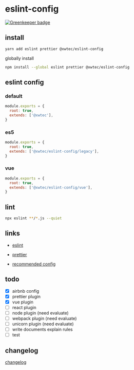 # eslint-config

[![Greenkeeper badge](https://badges.greenkeeper.io/xwtec/eslint-config.svg)](https://greenkeeper.io/)

## install

```sh
yarn add eslint prettier @xwtec/eslint-config
```

globally install

```sh
npm install --global eslint prettier @xwtec/eslint-config
```

## eslint config

### default

```js
module.exports = {
  root: true,
  extends: ['@xwtec'],
}
```

### es5

```js
module.exports = {
  root: true,
  extends: ['@xwtec/eslint-config/legacy'],
}
```

### vue

```js
module.exports = {
  root: true,
  extends: ['@xwtec/eslint-config/vue'],
}
```

## lint

```sh
npx eslint **/*.js --quiet
```

## links

- [eslint](https://eslint.org/)

- [prettier](https://prettier.io/)

- [recommended config](https://github.com/xwtec/dotfiles)

## todo

- [x] airbnb config
- [x] prettier plugin
- [x] vue plugin
- [ ] react plugin
- [ ] node plugin (need evaluate)
- [ ] webpack plugin (need evaluate)
- [ ] unicorn plugin (need evaluate)
- [ ] write documents explain rules
- [ ] test

## changelog

[changelog](CHANGELOG.md)
